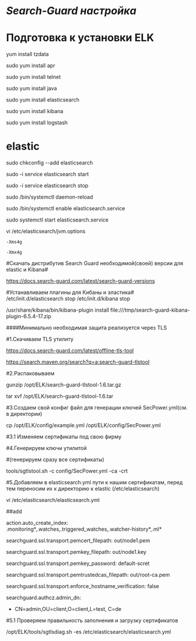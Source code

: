 ***Search-Guard настройка***
=====================

Подготовка к установки ELK
=====================
yum install tzdata

sudo yum install apr

sudo yum install telnet

sudo yum install java

sudo yum install elasticsearch

sudo yum install kibana

sudo yum install logstash



elastic
=====================
sudo chkconfig --add elasticsearch

sudo -i service elasticsearch start

sudo -i service elasticsearch stop

sudo /bin/systemctl daemon-reload

sudo /bin/systemctl enable elasticsearch.service

sudo systemctl start elasticsearch.service

vi /etc/elasticsearch/jvm.options

`-Xms4g`

`-Xmx4g`




#Скачать дистрибутив Search Guard необходимой(своей) версии для elastic и Kibana#


https://docs.search-guard.com/latest/search-guard-versions



#Устанавливаем плагины для Кибаны и эластика#
/etc/init.d/elasticsearch stop
/etc/init.d/kibana stop

/usr/share/kibana/bin/kibana-plugin install file:///tmp/search-guard-kibana-plugin-6.5.4-17.zip





####Минимально необходимая защита реализуется через TLS

#1.Скачиваем TLS утилиту
 
https://docs.search-guard.com/latest/offline-tls-tool

https://search.maven.org/search?q=a:search-guard-tlstool

#2.Распаковываем

gunzip /opt/ELK/search-guard-tlstool-1.6.tar.gz

tar xvf /opt/ELK/search-guard-tlstool-1.6.tar

#3.Создаем свой конфиг файл для генерации ключей SecPower.yml(см. в директории)

cp /opt/ELK/config/example.yml /opt/ELK/config/SecPower.yml

#3.1 Изменяем сертификаты под свою фирму



#4.Генерируем ключи утилитой 

#(генерируем сразу все сертификаты)

tools/sgtlstool.sh -c config/SecPower.yml -ca -crt 

#5.Добавляем в elasticsearch.yml пути к нашим сертификатам, перед тем переносим их к директорию к elastic (/etc/elasticsearch)

vi /etc/elasticsearch/elasticsearch.yml


##add

action.auto_create_index: .monitoring*,.watches,.triggered_watches,.watcher-history*,.ml*

searchguard.ssl.transport.pemcert_filepath: out/node1.pem

searchguard.ssl.transport.pemkey_filepath: out/node1.key

searchguard.ssl.transport.pemkey_password: default-scret

searchguard.ssl.transport.pemtrustedcas_filepath: out/root-ca.pem

searchguard.ssl.transport.enforce_hostname_verification: false

searchguard.authcz.admin_dn:

  - CN=admin,OU=client,O=client,L=test, C=de




#5.1 Проверяем правильность заполнения и загрузку сертификатов

/opt/ELK/tools/sgtlsdiag.sh -es /etc/elasticsearch/elasticsearch.yml


